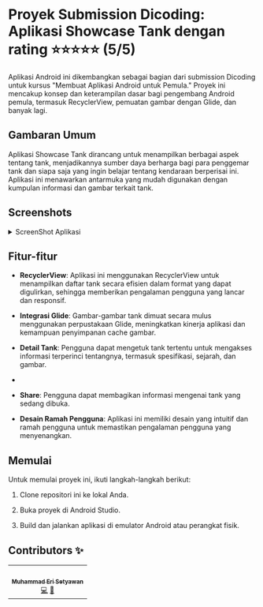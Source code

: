 # Proyek Submission Dicoding: Aplikasi Showcase Tank dengan rating ⭐⭐⭐⭐⭐ (5/5)
Aplikasi Android ini dikembangkan sebagai bagian dari submission Dicoding untuk kursus "Membuat Aplikasi Android untuk Pemula." Proyek ini mencakup konsep dan keterampilan dasar bagi pengembang Android pemula, termasuk RecyclerView, pemuatan gambar dengan Glide, dan banyak lagi.

## Gambaran Umum

Aplikasi Showcase Tank dirancang untuk menampilkan berbagai aspek tentang tank, menjadikannya sumber daya berharga bagi para penggemar tank dan siapa saja yang ingin belajar tentang kendaraan berperisai ini. Aplikasi ini menawarkan antarmuka yang mudah digunakan dengan kumpulan informasi dan gambar terkait tank.

## Screenshots

<details>
    <summary>ScreenShot Aplikasi</summary>
    <br>
    <p align="center">
        <img src="screenshot/splash_screen.png" width="250" alt="Splash Screen">
        <img src="screenshot/main_menu.png" width="250" alt="Main Menu">
        <img src="screenshot/detail.png" width="250" alt="Detail">
    </p>
</details>


## Fitur-fitur

- **RecyclerView**: Aplikasi ini menggunakan RecyclerView untuk menampilkan daftar tank secara efisien dalam format yang dapat digulirkan, sehingga memberikan pengalaman pengguna yang lancar dan responsif.

- **Integrasi Glide**: Gambar-gambar tank dimuat secara mulus menggunakan perpustakaan Glide, meningkatkan kinerja aplikasi dan kemampuan penyimpanan cache gambar.

- **Detail Tank**: Pengguna dapat mengetuk tank tertentu untuk mengakses informasi terperinci tentangnya, termasuk spesifikasi, sejarah, dan gambar.
- 
- **Share**: Pengguna dapat membagikan informasi mengenai tank yang sedang dibuka.

- **Desain Ramah Pengguna**: Aplikasi ini memiliki desain yang intuitif dan ramah pengguna untuk memastikan pengalaman pengguna yang menyenangkan.

## Memulai

Untuk memulai proyek ini, ikuti langkah-langkah berikut:

1. Clone repositori ini ke lokal Anda.

2. Buka proyek di Android Studio.

3. Build dan jalankan aplikasi di emulator Android atau perangkat fisik.

## Contributors ✨
<table>
  <tr>
    <td align="center"><a href="https://github.com/EriSetyawan166"><img src="https://avatars.githubusercontent.com/u/72864742?v=4" width="100px;" alt=""/><br /><sub><b>Muhammad Eri Setyawan</b></sub></a><br/><a href="#" title="Code">💻</a> <a href="#" title="Documentation">📖</td>
  </tr>
</table>


